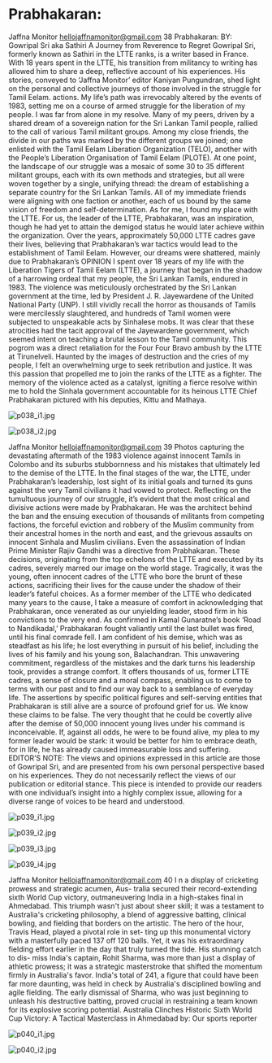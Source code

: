 # Prabhakaran:

Jaffna Monitor
hellojaffnamonitor@gmail.com
38
Prabhakaran:
BY:  
Gowripal Sri aka Sathiri
A Journey from Reverence 
to Regret
Gowripal Sri, formerly known as Sathiri in the 
LTTE ranks, is a writer based in France. With 
18 years spent in the LTTE, his transition from 
militancy to writing has allowed him to share 
a deep, reflective account of his experiences. 
His stories, conveyed to ‘Jaffna Monitor’ 
editor Kaniyan Pungundran, shed light on 
the personal and collective journeys of those 
involved in the struggle for Tamil Eelam.
actions. My life’s path was irrevocably altered by the events 
of 1983, setting me on a course of armed struggle for the 
liberation of my people.
I was far from alone in my resolve. Many of my peers, 
driven by a shared dream of a sovereign nation for the Sri 
Lankan Tamil people, rallied to the call of various Tamil 
militant groups. Among my close friends, the divide in our 
paths was marked by the different groups we joined; one 
enlisted with the Tamil Eelam Liberation Organization 
(TELO), another with the People’s Liberation Organisation 
of Tamil Eelam (PLOTE). At one point, the landscape 
of our struggle was a mosaic of some 30 to 35 different 
militant groups, each with its own methods and strategies, 
but all were woven together by a single, unifying thread: 
the dream of establishing a separate country for the Sri 
Lankan Tamils. All of my immediate friends were aligning 
with one faction or another, each of us bound by the same 
vision of freedom and self-determination. As for me, I 
found my place with the LTTE. For us, the leader of the 
LTTE, Prabhakaran, was an inspiration, though he had yet 
to attain the demigod status he would later achieve within 
the organization.
Over the years, approximately 50,000 LTTE cadres gave 
their lives, believing that Prabhakaran’s war tactics would 
lead to the establishment of Tamil Eelam. However, our 
dreams were shattered, mainly due to Prabhakaran’s 
OPINION
I 
spent over 18 years of my life with the Liberation 
Tigers of Tamil Eelam (LTTE), a journey that began 
in the shadow of a harrowing ordeal that my people, 
the Sri Lankan Tamils, endured in 1983. The violence was 
meticulously orchestrated by the Sri Lankan government at 
the time, led by President J. R. Jayewardene of the United 
National Party (UNP). I still vividly recall the horror as 
thousands of Tamils were mercilessly slaughtered, and 
hundreds of Tamil women were subjected to unspeakable 
acts by Sinhalese mobs. It was clear that these atrocities had 
the tacit approval of the Jayewardene government, which 
seemed intent on teaching a brutal lesson to the Tamil 
community. This pogrom was a direct retaliation for the 
Four Four Bravo ambush by the LTTE at Tirunelveli.
Haunted by the images of destruction and the cries of my 
people, I felt an overwhelming urge to seek retribution and 
justice. It was this passion that propelled me to join the 
ranks of the LTTE as a fighter. The memory of the violence 
acted as a catalyst, igniting a fierce resolve within me to 
hold the Sinhala government accountable for its heinous 
LTTE Chief Prabhakaran pictured with his deputies, 
Kittu and Mathaya.

![p038_i1.jpg](images_out/016_prabhakaran/p038_i1.jpg)

![p038_i2.jpg](images_out/016_prabhakaran/p038_i2.jpg)

Jaffna Monitor
hellojaffnamonitor@gmail.com
39
Photos capturing the devastating aftermath of the 1983 violence against innocent Tamils in Colombo and its suburbs
stubbornness and his mistakes that ultimately led to the 
demise of the LTTE. In the final stages of the war, the 
LTTE, under Prabhakaran’s leadership, lost sight of its 
initial goals and turned its guns against the very Tamil 
civilians it had vowed to protect.
Reflecting on the tumultuous journey of our struggle, it’s 
evident that the most critical and divisive actions were 
made by Prabhakaran. He was the architect behind the 
ban and the ensuing execution of thousands of militants 
from competing factions, the forceful eviction and robbery 
of the Muslim community from their ancestral homes in 
the north and east, and the grievous assaults on innocent 
Sinhala and Muslim civilians. Even the assassination of 
Indian Prime Minister Rajiv Gandhi was a directive from 
Prabhakaran. These decisions, originating from the top 
echelons of the LTTE and executed by its cadres, severely 
marred our image on the world stage. Tragically, it was the 
young, often innocent cadres of the LTTE who bore the 
brunt of these actions, sacrificing their lives for the cause 
under the shadow of their leader’s fateful choices.
As a former member of the LTTE who dedicated many 
years to the cause, I take a measure of comfort in 
acknowledging that Prabhakaran, once venerated as our 
unyielding leader, stood firm in his convictions to the very 
end. As confirmed in Kamal Gunaratne’s book ‘Road to 
Nandikadal,’ Prabhakaran fought valiantly until the last 
bullet was fired, until his final comrade fell. I am confident 
of his demise, which was as steadfast as his life; he lost 
everything in pursuit of his belief, including the lives of his 
family and his young son, Balachandran. This unwavering 
commitment, regardless of the mistakes and the dark 
turns his leadership took, provides a strange comfort. It 
offers thousands of us, former LTTE cadres, a sense of 
closure and a moral compass, enabling us to come to terms 
with our past and to find our way back to a semblance of 
everyday life.
The assertions by specific political figures and self-serving 
entities that Prabhakaran is still alive are a source of 
profound grief for us. We know these claims to be false. 
The very thought that he could be covertly alive after the 
demise of 50,000 innocent young lives under his command 
is inconceivable. If, against all odds, he were to be found 
alive, my plea to my former leader would be stark: it would 
be better for him to embrace death, for in life, he has 
already caused immeasurable loss and suffering.
EDITOR’S NOTE: The views and opinions expressed in this article are 
those of Gowripal Sri, and are presented from his own personal perspective 
based on his experiences. They do not necessarily reflect the views of our 
publication or editorial stance. This piece is intended to provide our readers 
with one individual’s insight into a highly complex issue, allowing for a 
diverse range of voices to be heard and understood.

![p039_i1.jpg](images_out/016_prabhakaran/p039_i1.jpg)

![p039_i2.jpg](images_out/016_prabhakaran/p039_i2.jpg)

![p039_i3.jpg](images_out/016_prabhakaran/p039_i3.jpg)

![p039_i4.jpg](images_out/016_prabhakaran/p039_i4.jpg)

Jaffna Monitor
hellojaffnamonitor@gmail.com
40
I
n a display of cricketing prowess and strategic acumen, Aus-
tralia secured their record-extending sixth World Cup victory, 
outmaneuvering India in a high-stakes final in Ahmedabad. 
This triumph wasn't just about sheer skill; it was a testament to 
Australia's cricketing philosophy, a blend of aggressive batting, 
clinical bowling, and fielding that borders on the artistic.
The hero of the hour, Travis Head, played a pivotal role in set-
ting up this monumental victory with a masterfully paced 137 
off 120 balls. Yet, it was his extraordinary fielding effort earlier 
in the day that truly turned the tide. His stunning catch to dis-
miss India's captain, Rohit Sharma, was more than just a display 
of athletic prowess; it was a strategic masterstroke that shifted 
the momentum firmly in Australia's favor.
India's total of 241, a figure that could have been far more 
daunting, was held in check by Australia's disciplined bowling 
and agile fielding. The early dismissal of Sharma, who was just 
beginning to unleash his destructive batting, proved crucial in 
restraining a team known for its explosive scoring potential.
Australia Clinches Historic Sixth World Cup Victory: 
A Tactical Masterclass in Ahmedabad
by: 
Our sports reporter

![p040_i1.jpg](images_out/016_prabhakaran/p040_i1.jpg)

![p040_i2.jpg](images_out/016_prabhakaran/p040_i2.jpg)

